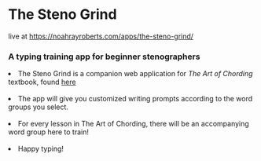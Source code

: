 # The Steno Grind

live at <a href="https://noahrayroberts.com/apps/the-steno-grind/">https://noahrayroberts.com/apps/the-steno-grind/</a>

### A typing training app for beginner stenographers

<li>The Steno Grind is a companion web application for <i>The Art of Chording</i> textbook, found <a href="https://www.artofchording.com/" target="_blank">here</a></li>
<br>
<li>The app will give you customized writing prompts according to the word groups you select.</li>
<br>
<li>For every lesson in The Art of Chording, there will be an accompanying word group here to train!</li>
<br>
<li>Happy typing!</li>

